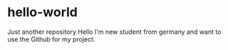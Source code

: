 # hello-world
Just another repository
Hello I'm new student from germany and want to use the Github for my project.
